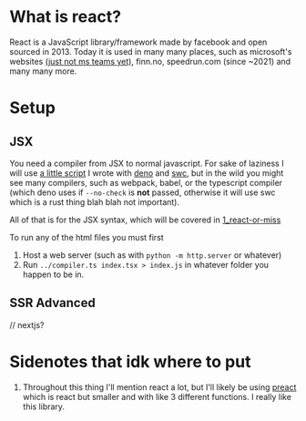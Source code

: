 # What is react?

React is a JavaScript library/framework made by facebook and open sourced
in 2013. Today it is used in many many places, such as microsoft's websites
[(just not ms teams yet)](https://twitter.com/rishmsft/status/1408085784016539653),
finn.no, speedrun.com (since ~2021) and many many more.

# Setup

## JSX

You need a compiler from JSX to normal javascript. For sake of laziness I will
use [a little script](../compiler.ts) I wrote with [deno](https://deno.land) and
[swc](https://deno.land/x/swc), but in the wild you might see many compilers,
such as webpack, babel, or the typescript compiler (which deno uses if
`--no-check` is **not** passed, otherwise it will use swc which is a rust thing
blah blah not important).

All of that is for the JSX syntax, which will be covered in
[1_react-or-miss](../1_react-or-miss/)

To run any of the html files you must first

1. Host a web server (such as with `python -m http.server` or whatever)
2. Run `../compiler.ts index.tsx > index.js` in whatever folder you happen to be
   in.

## SSR Advanced

// nextjs?

# Sidenotes that idk where to put

1. Throughout this thing I'll mention react a lot, but I'll likely be using
   [preact](https://preactjs.com/) which is react but smaller and with like 3
   different functions. I really like this library.
